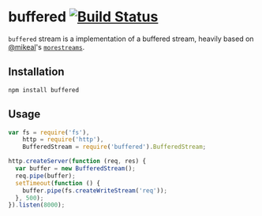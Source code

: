 # buffered [![Build Status](https://secure.travis-ci.org/mmalecki/buffered.png)](http://travis-ci.org/mmalecki/buffered)
`buffered` stream is a implementation of a buffered stream, heavily based on
[@mikeal](https://github.com/mikeal)'s [`morestreams`](https://github.com/mikeal/morestreams).

## Installation

    npm install buffered

## Usage
```js
var fs = require('fs'),
    http = require('http'),
    BufferedStream = require('buffered').BufferedStream;

http.createServer(function (req, res) {
  var buffer = new BufferedStream();
  req.pipe(buffer);
  setTimeout(function () {
    buffer.pipe(fs.createWriteStream('req'));
  }, 500);
}).listen(8000);
```
